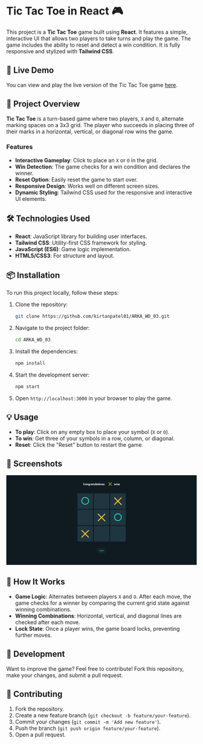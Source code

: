 # Tic Tac Toe in React 🎮

This project is a **Tic Tac Toe** game built using **React**. It features a simple, interactive UI that allows two players to take turns and play the game. The game includes the ability to reset and detect a win condition. It is fully responsive and stylized with **Tailwind CSS**.

## 🚀 Live Demo

You can view and play the live version of the Tic Tac Toe game [here](https://kirtanpatel01.github.io/ARKA_WD_03/).

## 📂 Project Overview

**Tic Tac Toe** is a turn-based game where two players, `X` and `O`, alternate marking spaces on a 3x3 grid. The player who succeeds in placing three of their marks in a horizontal, vertical, or diagonal row wins the game.

### Features

- **Interactive Gameplay**: Click to place an `X` or `O` in the grid.
- **Win Detection**: The game checks for a win condition and declares the winner.
- **Reset Option**: Easily reset the game to start over.
- **Responsive Design**: Works well on different screen sizes.
- **Dynamic Styling**: Tailwind CSS used for the responsive and interactive UI elements.

## 🛠️ Technologies Used

- **React**: JavaScript library for building user interfaces.
- **Tailwind CSS**: Utility-first CSS framework for styling.
- **JavaScript (ES6)**: Game logic implementation.
- **HTML5/CSS3**: For structure and layout.

## 📦 Installation

To run this project locally, follow these steps:

1. Clone the repository:

    ```bash
    git clone https://github.com/kirtanpatel01/ARKA_WD_03.git
    ```

2. Navigate to the project folder:

    ```bash
    cd ARKA_WD_03
    ```

3. Install the dependencies:

    ```bash
    npm install
    ```

4. Start the development server:

    ```bash
    npm start
    ```

5. Open `http://localhost:3000` in your browser to play the game.

## 💡 Usage

- **To play**: Click on any empty box to place your symbol (`X` or `O`).
- **To win**: Get three of your symbols in a row, column, or diagonal.
- **Reset**: Click the "Reset" button to restart the game.

## 📸 Screenshots

![Tic Tac Toe Screenshot](./public/image.png)

## 🧠 How It Works

- **Game Logic**: Alternates between players `X` and `O`. After each move, the game checks for a winner by comparing the current grid state against winning combinations.
- **Winning Combinations**: Horizontal, vertical, and diagonal lines are checked after each move.
- **Lock State**: Once a player wins, the game board locks, preventing further moves.

## 🔧 Development

Want to improve the game? Feel free to contribute! Fork this repository, make your changes, and submit a pull request.

## 🤝 Contributing

1. Fork the repository.
2. Create a new feature branch (`git checkout -b feature/your-feature`).
3. Commit your changes (`git commit -m 'Add new feature'`).
4. Push the branch (`git push origin feature/your-feature`).
5. Open a pull request.
